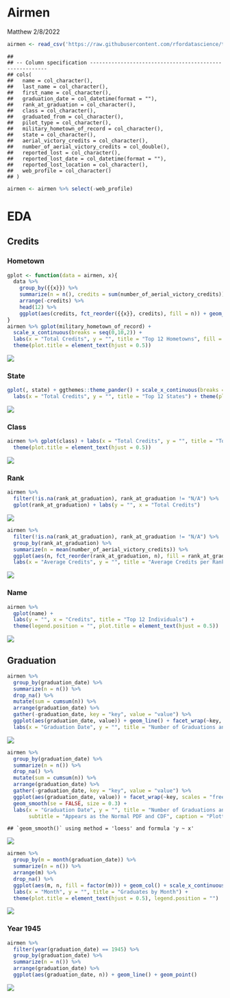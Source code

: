 Airmen
================
Matthew
2/8/2022

``` r
airmen <- read_csv('https://raw.githubusercontent.com/rfordatascience/tidytuesday/master/data/2022/2022-02-08/airmen.csv')
```

    ## 
    ## -- Column specification --------------------------------------------------------
    ## cols(
    ##   name = col_character(),
    ##   last_name = col_character(),
    ##   first_name = col_character(),
    ##   graduation_date = col_datetime(format = ""),
    ##   rank_at_graduation = col_character(),
    ##   class = col_character(),
    ##   graduated_from = col_character(),
    ##   pilot_type = col_character(),
    ##   military_hometown_of_record = col_character(),
    ##   state = col_character(),
    ##   aerial_victory_credits = col_character(),
    ##   number_of_aerial_victory_credits = col_double(),
    ##   reported_lost = col_character(),
    ##   reported_lost_date = col_datetime(format = ""),
    ##   reported_lost_location = col_character(),
    ##   web_profile = col_character()
    ## )

``` r
airmen <- airmen %>% select(-web_profile)
```

# EDA

## Credits

### Hometown

``` r
gplot <- function(data = airmen, x){
  data %>%
    group_by({{x}}) %>%
    summarize(n = n(), credits = sum(number_of_aerial_victory_credits)) %>%
    arrange(-credits) %>%
    head(12) %>%
    ggplot(aes(credits, fct_reorder({{x}}, credits), fill = n)) + geom_col(color = "black")
}
airmen %>% gplot(military_hometown_of_record) +
  scale_x_continuous(breaks = seq(0,10,2)) +
  labs(x = "Total Credits", y = "", title = "Top 12 Hometowns", fill = "# of Airmen") +
  theme(plot.title = element_text(hjust = 0.5))
```

![](Airmen_files/figure-gfm/unnamed-chunk-2-1.png)<!-- -->

### State

``` r
gplot(, state) + ggthemes::theme_pander() + scale_x_continuous(breaks = seq(0,14,2)) +
  labs(x = "Total Credits", y = "", title = "Top 12 States") + theme(plot.title = element_text(hjust = 0.5))
```

![](Airmen_files/figure-gfm/unnamed-chunk-3-1.png)<!-- -->

### Class

``` r
airmen %>% gplot(class) + labs(x = "Total Credits", y = "", title = "Top 12 Classes", fill = "# of Airmen") +
  theme(plot.title = element_text(hjust = 0.5))
```

![](Airmen_files/figure-gfm/unnamed-chunk-4-1.png)<!-- -->

### Rank

``` r
airmen %>% 
  filter(!is.na(rank_at_graduation), rank_at_graduation != "N/A") %>%
  gplot(rank_at_graduation) + labs(y = "", x = "Total Credits")
```

![](Airmen_files/figure-gfm/unnamed-chunk-5-1.png)<!-- -->

``` r
airmen %>% 
  filter(!is.na(rank_at_graduation), rank_at_graduation != "N/A") %>%
  group_by(rank_at_graduation) %>%
  summarize(n = mean(number_of_aerial_victory_credits)) %>%
  ggplot(aes(n, fct_reorder(rank_at_graduation, n), fill = rank_at_graduation)) + geom_col(color = "black") +
  labs(x = "Average Credits", y = "", title = "Average Credits per Rank") + theme(legend.position = "")
```

![](Airmen_files/figure-gfm/unnamed-chunk-5-2.png)<!-- -->

### Name

``` r
airmen %>% 
  gplot(name) + 
  labs(y = "", x = "Credits", title = "Top 12 Individuals") + 
  theme(legend.position = "", plot.title = element_text(hjust = 0.5))
```

![](Airmen_files/figure-gfm/unnamed-chunk-6-1.png)<!-- -->

## Graduation

``` r
airmen %>%
  group_by(graduation_date) %>%
  summarize(n = n()) %>%
  drop_na() %>%
  mutate(sum = cumsum(n)) %>%
  arrange(graduation_date) %>%
  gather(-graduation_date, key = "key", value = "value") %>%
  ggplot(aes(graduation_date, value)) + geom_line() + facet_wrap(~key, scales = "free", nrow = 2) +
  labs(x = "Graduation Date", y = "", title = "Number of Graduations and Cummulative Graduations over time")
```

![](Airmen_files/figure-gfm/unnamed-chunk-7-1.png)<!-- -->

``` r
airmen %>%
  group_by(graduation_date) %>%
  summarize(n = n()) %>%
  drop_na() %>%
  mutate(sum = cumsum(n)) %>%
  arrange(graduation_date) %>%
  gather(-graduation_date, key = "key", value = "value") %>%
  ggplot(aes(graduation_date, value)) + facet_wrap(~key, scales = "free", nrow = 2) +
  geom_smooth(se = FALSE, size = 0.3) +
  labs(x = "Graduation Date", y = "", title = "Number of Graduations and Cummulative Graduations over time",
       subtitle = "Appears as the Normal PDF and CDF", caption = "Plotted as a geom_smooth (loess)")
```

    ## `geom_smooth()` using method = 'loess' and formula 'y ~ x'

![](Airmen_files/figure-gfm/unnamed-chunk-8-1.png)<!-- -->

``` r
airmen %>%
  group_by(m = month(graduation_date)) %>%
  summarize(n = n()) %>%
  arrange(m) %>%
  drop_na() %>%
  ggplot(aes(m, n, fill = factor(m))) + geom_col() + scale_x_continuous(breaks = seq(1,12,1)) +
  labs(x = "Month", y = "", title = "Graduates by Month") + 
  theme(plot.title = element_text(hjust = 0.5), legend.position = "") 
```

![](Airmen_files/figure-gfm/unnamed-chunk-9-1.png)<!-- -->

### Year 1945

``` r
airmen %>%
  filter(year(graduation_date) == 1945) %>% 
  group_by(graduation_date) %>%
  summarize(n = n()) %>%
  arrange(graduation_date) %>%
  ggplot(aes(graduation_date, n)) + geom_line() + geom_point()
```

![](Airmen_files/figure-gfm/unnamed-chunk-10-1.png)<!-- -->
